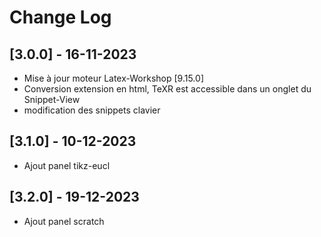 # Change Log
## [3.0.0] - 16-11-2023
 - Mise à jour moteur Latex-Workshop [9.15.0]
 - Conversion extension en html, TeXR est accessible dans un onglet du Snippet-View
 - modification des snippets clavier

 ## [3.1.0] - 10-12-2023
 - Ajout panel tikz-eucl

  ## [3.2.0] - 19-12-2023
 - Ajout panel scratch